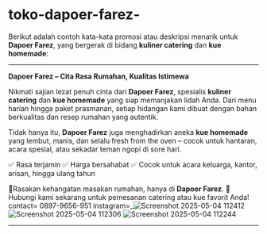 # toko-dapoer-farez-
Berikut adalah contoh kata-kata promosi atau deskripsi menarik untuk **Dapoer Farez**, yang bergerak di bidang **kuliner catering** dan **kue homemade**:

---

**Dapoer Farez – Cita Rasa Rumahan, Kualitas Istimewa**

Nikmati sajian lezat penuh cinta dari **Dapoer Farez**, spesialis **kuliner catering** dan **kue homemade** yang siap memanjakan lidah Anda. Dari menu harian hingga paket prasmanan, setiap hidangan kami dibuat dengan bahan berkualitas dan resep rumahan yang autentik.

Tidak hanya itu, **Dapoer Farez** juga menghadirkan aneka **kue homemade** yang lembut, manis, dan selalu fresh from the oven – cocok untuk hantaran, acara spesial, atau sekadar teman ngopi di sore hari.

✅ Rasa terjamin
✅ Harga bersahabat
✅ Cocok untuk acara keluarga, kantor, arisan, hingga ulang tahun

📍Rasakan kehangatan masakan rumahan, hanya di **Dapoer Farez**.
📲 Hubungi kami sekarang untuk pemesanan catering atau kue favorit Anda!
contact= 0897-9656-951
instagram=_![Screenshot 2025-05-04 112412](https://github.com/user-attachments/assets/0d93668a-255c-47c5-8505-f62ec66e0540)
![Screenshot 2025-05-04 112306](https://github.com/user-attachments/assets/04bcbd38-d00a-497d-9b1d-d720aada20c0)
![Screenshot 2025-05-04 112244](https://github.com/user-attachments/assets/5bfff1e1-a423-4e4d-a830-5fb2ded3f1a0)

---
